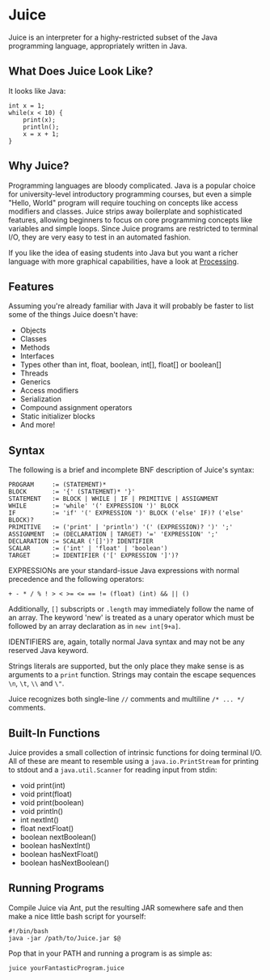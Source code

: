 Juice
=====

Juice is an interpreter for a highy-restricted subset of the Java programming language, appropriately written in Java.

What Does Juice Look Like?
--------------------------

It looks like Java:

	int x = 1;
	while(x < 10) {
		print(x);
		println();
		x = x + 1;
	}

Why Juice?
----------

Programming languages are bloody complicated. Java is a popular choice for university-level introductory programming courses, but even a simple "Hello, World" program will require touching on concepts like access modifiers and classes. Juice strips away boilerplate and sophisticated features, allowing beginners to focus on core programming concepts like variables and simple loops. Since Juice programs are restricted to terminal I/O, they are very easy to test in an automated fashion.

If you like the idea of easing students into Java but you want a richer language with more graphical capabilities, have a look at [Processing](http://processing.org).

Features
--------

Assuming you're already familiar with Java it will probably be faster to list some of the things Juice doesn't have:

- Objects
- Classes
- Methods
- Interfaces
- Types other than int, float, boolean, int[], float[] or boolean[]
- Threads
- Generics
- Access modifiers
- Serialization
- Compound assignment operators
- Static initializer blocks
- And more!

Syntax
------

The following is a brief and incomplete BNF description of Juice's syntax:

	PROGRAM     := (STATEMENT)*
	BLOCK       := '{' (STATEMENT)* '}'
	STATEMENT   := BLOCK | WHILE | IF | PRIMITIVE | ASSIGNMENT
	WHILE       := 'while' '(' EXPRESSION ')' BLOCK
	IF          := 'if' '(' EXPRESSION ')' BLOCK ('else' IF)? ('else' BLOCK)?
	PRIMITIVE   := ('print' | 'println') '(' (EXPRESSION)? ')' ';'
	ASSIGNMENT  := (DECLARATION | TARGET) '=' 'EXPRESSION' ';'
	DECLARATION := SCALAR ('[]')? IDENTIFIER
	SCALAR      := ('int' | 'float' | 'boolean')
	TARGET      := IDENTIFIER ('[' EXPRESSION ']')?

EXPRESSIONs are your standard-issue Java expressions with normal precedence and the following operators:

	+ - * / % ! > < >= <= == != (float) (int) && || ()

Additionally, `[]` subscripts or `.length` may immediately follow the name of an array. The keyword 'new' is treated as a unary operator which must be followed by an array declaration as in `new int[9+a]`.

IDENTIFIERS are, again, totally normal Java syntax and may not be any reserved Java keyword.

Strings literals are supported, but the only place they make sense is as arguments to a `print` function. Strings may contain the escape sequences `\n`, `\t`, `\\` and `\"`.

Juice recognizes both single-line `//` comments and multiline `/* ... */` comments.

Built-In Functions
------------------

Juice provides a small collection of intrinsic functions for doing terminal I/O. All of these are meant to resemble using a `java.io.PrintStream` for printing to stdout and a `java.util.Scanner` for reading input from stdin:

- void print(int)
- void print(float)
- void print(boolean)
- void println()
- int nextInt()
- float nextFloat()
- boolean nextBoolean()
- boolean hasNextInt()
- boolean hasNextFloat()
- boolean hasNextBoolean()

Running Programs
----------------

Compile Juice via Ant, put the resulting JAR somewhere safe and then make a nice little bash script for yourself:

	#!/bin/bash
	java -jar /path/to/Juice.jar $@

Pop that in your PATH and running a program is as simple as:

	juice yourFantasticProgram.juice
